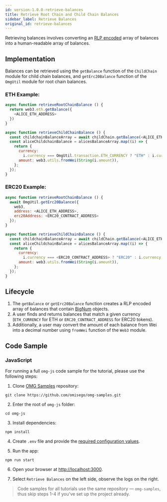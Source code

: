 ```yaml
---
id: version-1.0.0-retrieve-balances
title: Retrieve Root Chain and Child Chain Balances
sidebar_label: Retrieve Balances
original_id: retrieve-balances
---
```


Retrieving balances involves converting an [RLP encoded](https://github.com/ethereum/wiki/wiki/RLP) array of balances into a human-readable array of balances.

## Implementation

Balances can be retrieved using the `getBalance` function of the `ChildChain` module for child chain balances, and `getErc20Balance` function of the `OmgUtil` module for root chain balances.

### ETH Example:

<!--DOCUSAURUS_CODE_TABS-->
<!-- JavaScript -->

```js
async function retrieveRootChainBalance () {
  return web3.eth.getBalance({
    <ALICE_ETH_ADDRESS>
  })
}

async function retrieveChildChainBalance () {
  const childchainBalanceArray = await childChain.getBalance(<ALICE_ETH_ADDRESS>);
  const aliceChildchainBalance = alicesBalanceArray.map((i) => {
    return {
      currency:
        i.currency === OmgUtil.transaction.ETH_CURRENCY ? "ETH" : i.currency,
      amount: web3.utils.fromWei(String(i.amount)),
    };
  });
}
```

<!--END_DOCUSAURUS_CODE_TABS-->

### ERC20 Example:

<!--DOCUSAURUS_CODE_TABS-->
<!-- JavaScript -->

```js
async function retrieveRootChainBalance () {
  await OmgUtil.getErc20Balance({
    web3,
    address: <ALICE_ETH_ADDRESS>,
    erc20Address: <ERC20_CONTRACT_ADDRESS>
  });
}

async function retrieveChildChainBalance () {
  const childchainBalanceArray = await childChain.getBalance(<ALICE_ETH_ADDRESS>);
  const aliceChildchainBalance = alicesBalanceArray.map((i) => {
    return {
      currency:
        i.currency === <ERC20_CONTRACT_ADDRESS> ? "ERC20" : i.currency,
      amount: web3.utils.fromWei(String(i.amount)),
    };
  });
}
```

<!--END_DOCUSAURUS_CODE_TABS-->

## Lifecycle

1. The `getBalance` or `getErc20Balance` function creates a RLP encoded array of balances that contain [BigNum](https://github.com/indutny/bn.js) objects.
2. A user finds and returns balances that match a given currency (`ETH_CURRENCY` for ETH or `ERC20_CONTRACT_ADDRESS` for ERC20 tokens).
3. Additionally, a user may convert the amount of each balance from Wei into a decimal number using `fromWei` function of the `Web3` module.

## Code Sample

### JavaScript

For running a full `omg-js` code sample for the tutorial, please use the following steps:

1. Clone [OMG Samples](https://github.com/omisego/omg-samples) repository:

```
git clone https://github.com/omisego/omg-samples.git
```

2. Enter the root of `omg-js` folder:

```
cd omg-js
```

3. Install dependencies:

```
npm install
```

4. Create `.env` file and provide the [required configuration values](https://github.com/omisego/omg-samples/tree/master/omg-js#setup).

5. Run the app:

```
npm run start
```

6. Open your browser at [http://localhost:3000](http://localhost:3000). 

7. Select `Retrieve Balances` on the left side, observe the logs on the right.

> Code samples for all tutorials use the same repository — `omg-samples`, thus skip steps 1-4 if you've set up the project already.

